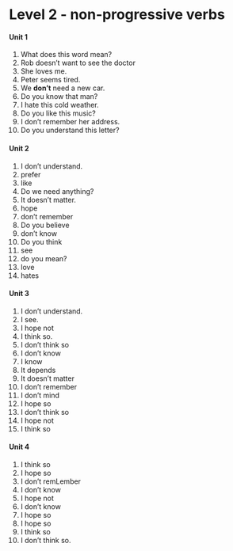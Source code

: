 # Level 2 - non-progressive verbs

#### Unit 1

1. What does this word mean?
2.  Rob doesn’t want to see the doctor
3. She loves me.
4. Peter seems tired.
5. We **don’t** need a new car.
6. Do you know that man?
7. I hate this cold weather.
8. Do you like this music?
9. I don’t remember her address.
10. Do you understand this letter?

#### Unit 2

1. I don’t understand.
2. prefer
3. like
4. Do we need anything?
5. It doesn’t matter.
6. hope
7. don’t remember
8. Do you believe 
9. don’t know 
10. Do you think
11. see
12. do you mean?
13. love
14. hates

#### Unit 3

1. I don’t understand.
2. I see.
3. I hope not
4. I think so.
5. I don’t think so
6. I don’t know
7. I know
8. It depends
9. It doesn’t matter
10. I don’t remember
11. I don’t mind
12. I hope so
13. I don’t think so
14. I hope not
15. I think so

#### Unit 4

1. I think so
2. I hope so
3. I don’t remLember
4. I don’t know
5. I hope not
6. I don’t know
7. I hope so
8. I hope so
9. I think so
10. I don’t think so.